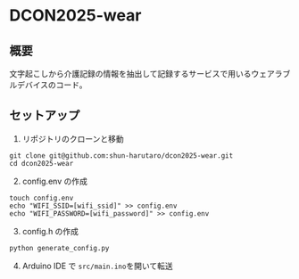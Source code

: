 # DCON2025-wear
## 概要
文字起こしから介護記録の情報を抽出して記録するサービスで用いるウェアラブルデバイスのコード。

## セットアップ
1. リポジトリのクローンと移動
```
git clone git@github.com:shun-harutaro/dcon2025-wear.git
cd dcon2025-wear
```
2. config.env の作成
```
touch config.env
echo "WIFI_SSID=[wifi_ssid]" >> config.env
echo "WIFI_PASSWORD=[wifi_password]" >> config.env
```
3. config.h の作成
```
python generate_config.py
```
4. Arduino IDE で `src/main.ino`を開いて転送
